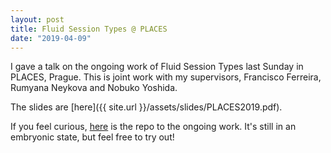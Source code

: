 ```yaml
---
layout: post
title: Fluid Session Types @ PLACES
date: "2019-04-09"
---
```


I gave a talk on the ongoing work of Fluid Session Types last Sunday in PLACES,
Prague. This is joint work with my supervisors, Francisco Ferreira, Rumyana
Neykova and Nobuko Yoshida.

The slides are [here]({{ site.url }}/assets/slides/PLACES2019.pdf).

If you feel curious, [here](https://github.com/fangyi-zhou/FluidTypes) is the
repo to the ongoing work. It's still in an embryonic state, but feel free to
try out!
